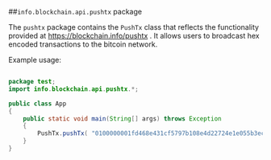 ##`info.blockchain.api.pushtx` package

The `pushtx` package contains the `PushTx` class that reflects the functionality provided at https://blockchain.info/pushtx . It allows users to broadcast hex encoded transactions to the bitcoin network.

Example usage:

```java

package test;
import info.blockchain.api.pushtx.*;

public class App 
{
    public static void main(String[] args) throws Exception
    {
		PushTx.pushTx( "0100000001fd468e431cf5797b108e4d22724e1e055b3ecec59af4ef17b063afd36d3c5cf6010000008c4930460221009918eee8be186035be8ca573b7a4ef7bc672c59430785e5390cc375329a2099702210085b86387e3e15d68c847a1bdf786ed0fdbc87ab3b7c224f3c5490ac19ff4e756014104fe2cfcf0733e559cbf28d7b1489a673c0d7d6de8470d7ff3b272e7221afb051b777b5f879dd6a8908f459f950650319f0e83a5cf1d7c1dfadf6458f09a84ba80ffffffff01185d2033000000001976a9144be9a6a5f6fb75765145d9c54f1a4929e407d2ec88ac00000000");
    }
}

```
